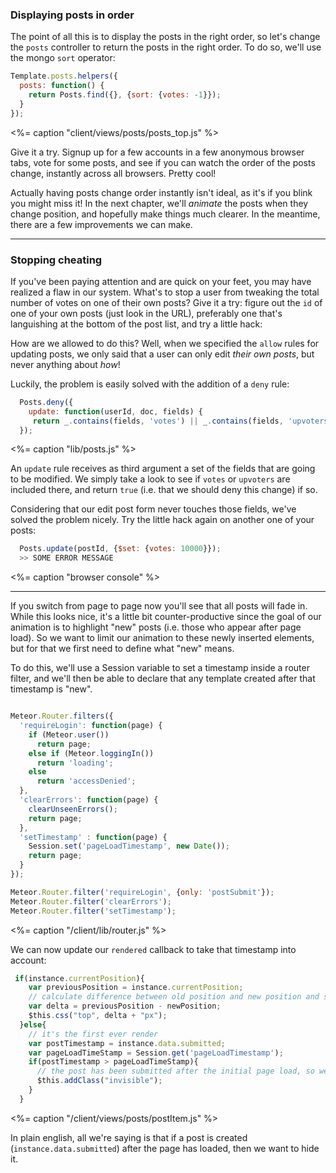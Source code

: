 ### Displaying posts in order

The point of all this is to display the posts in the right order, so let's change the `posts` controller to return the posts in the right order. To do so, we'll use the mongo `sort` operator:

```js
Template.posts.helpers({
  posts: function() {
    return Posts.find({}, {sort: {votes: -1}});
  }
});
```
<%= caption "client/views/posts/posts_top.js" %>

Give it a try. Signup up for a few accounts in a few anonymous browser tabs, vote for some posts, and see if you can watch the order of the posts change, instantly across all browsers. Pretty cool!

Actually having posts change order instantly isn't ideal, as it's if you blink you might miss it! In the next chapter, we'll *animate* the posts when they change position, and hopefully make things much clearer. In the meantime, there are a few improvements we can make.



---------------


### Stopping cheating

If you've been paying attention and are quick on your feet, you may have realized a flaw in our system. What's to stop a user from tweaking the total number of votes on one of their own posts? Give it a try: figure out the `id` of one of your own posts (just look in the URL), preferably one that's languishing at the bottom of the post list, and try a little hack:

How are we allowed to do this? Well, when we specified the `allow` rules for updating posts, we only said that a user can only edit *their own posts*, but never anything about *how*! 

Luckily, the problem is easily solved with the addition of a `deny` rule:
```js
  Posts.deny({
    update: function(userId, doc, fields) {
     return _.contains(fields, 'votes') || _.contains(fields, 'upvoters');
  });
```
<%= caption "lib/posts.js" %>

An `update` rule receives as third argument a set of the fields that are going to be modified. We simply take a look to see if `votes` or `upvoters` are included there, and return `true` (i.e. that we should deny this change) if so.

Considering that our edit post form never touches those fields, we've solved the problem nicely. Try the little hack again on another one of your posts:

```js
  Posts.update(postId, {$set: {votes: 10000}});
  >> SOME ERROR MESSAGE
```
<%= caption "browser console" %>

-----------



If you switch from page to page now you'll see that all posts will fade in. While this looks nice, it's a little bit counter-productive since the goal of our animation is to highlight "new" posts (i.e. those who appear after page load). So we want to limit our animation to these newly inserted elements, but for that we first need to define what "new" means. 

To do this, we'll use a Session variable to set a timestamp inside a router filter, and we'll then be able to declare that any template created after that timestamp is "new". 

```js

Meteor.Router.filters({
  'requireLogin': function(page) {
    if (Meteor.user())
      return page;
    else if (Meteor.loggingIn())
      return 'loading';
    else
      return 'accessDenied';
  },
  'clearErrors': function(page) {
    clearUnseenErrors();
    return page;
  },
  'setTimestamp' : function(page) {
    Session.set('pageLoadTimestamp', new Date());
    return page;
  }
});

Meteor.Router.filter('requireLogin', {only: 'postSubmit'});
Meteor.Router.filter('clearErrors');
Meteor.Router.filter('setTimestamp');
```
<%= caption "/client/lib/router.js" %>

We can now update our `rendered` callback to take that timestamp into account:

```js
 if(instance.currentPosition){
    var previousPosition = instance.currentPosition;
    // calculate difference between old position and new position and send element there
    var delta = previousPosition - newPosition;
    $this.css("top", delta + "px");
  }else{
    // it's the first ever render
    var postTimestamp = instance.data.submitted;
    var pageLoadTimeStamp = Session.get('pageLoadTimestamp');
    if(postTimestamp > pageLoadTimeStamp){
      // the post has been submitted after the initial page load, so we hide it
      $this.addClass("invisible");
    }
  }
```
<%= caption "/client/views/posts/postItem.js" %>

In plain english, all we're saying is that if a post is created (`instance.data.submitted`) after the page has loaded, then we want to hide it. 
